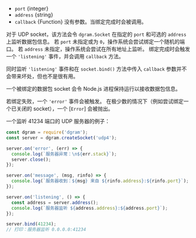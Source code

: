 <!-- YAML
added: v0.1.99
changes:
  - version: v0.10
    description: The method was changed to an asynchronous execution model.
                 Legacy code would need to be changed to pass a callback
                 function to the method call.
-->

* `port` {integer}
* `address` {string}
* `callback` {Function} 没有参数。当绑定完成时会被调用。

对于 UDP socket，该方法会令 `dgram.Socket` 在指定的 `port` 和可选的 `address` 上监听数据包信息。
若 `port` 未指定或为 `0`，操作系统会尝试绑定一个随机的端口。
若 `address` 未指定，操作系统会尝试在所有地址上监听。
绑定完成时会触发一个 `'listening'` 事件，并会调用 `callback` 方法。

同时监听 `'listening'` 事件和在 `socket.bind()` 方法中传入 `callback` 参数并不会带来坏处，但也不是很有用。

一个被绑定的数据包 socket 会令 Node.js 进程保持运行以接收数据包信息。

若绑定失败，一个 `'error'` 事件会被触发。
在极少数的情况下（例如尝试绑定一个已关闭的 socket），一个 [`Error`] 会被抛出。

一个监听 41234 端口的 UDP 服务器的例子：

```js
const dgram = require('dgram');
const server = dgram.createSocket('udp4');

server.on('error', (err) => {
  console.log(`服务器异常：\n${err.stack}`);
  server.close();
});

server.on('message', (msg, rinfo) => {
  console.log(`服务器收到：${msg} 来自 ${rinfo.address}:${rinfo.port}`);
});

server.on('listening', () => {
  const address = server.address();
  console.log(`服务器监听 ${address.address}:${address.port}`);
});

server.bind(41234);
// 打印：服务器监听 0.0.0.0:41234
```

